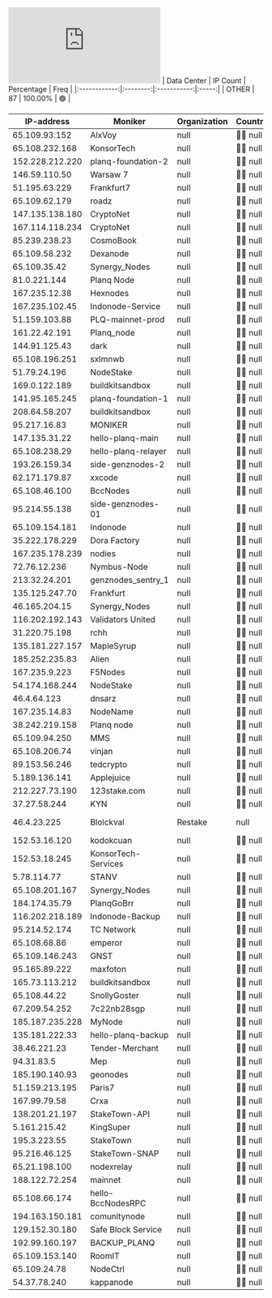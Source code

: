 ![Diagramm](https://github.com/obajay/StateSync-snapshots/blob/main/Projects/Planq/1/README.md)
| Data Center | IP Count | Percentage | Freq |
|:------------:|:--------:|:-----------:|:-----:|
| OTHER | 87 | 100.00% | 🟢 |

<!-- START_TABLE -->
| IP-address | Moniker | Organization | Country | City |
|-------------|---------|---------------|---------|------|
| 65.109.93.152 | AlxVoy | null | 🏴‍☠️ null | null |
| 65.108.232.168 | KonsorTech | null | 🏴‍☠️ null | null |
| 152.228.212.220 | planq-foundation-2 | null | 🏴‍☠️ null | null |
| 146.59.110.50 | Warsaw 7 | null | 🏴‍☠️ null | null |
| 51.195.63.229 | Frankfurt7 | null | 🏴‍☠️ null | null |
| 65.109.62.179 | roadz | null | 🏴‍☠️ null | null |
| 147.135.138.180 | CryptoNet | null | 🏴‍☠️ null | null |
| 167.114.118.234 | CryptoNet | null | 🏴‍☠️ null | null |
| 85.239.238.23 | CosmoBook | null | 🏴‍☠️ null | null |
| 65.109.58.232 | Dexanode | null | 🏴‍☠️ null | null |
| 65.109.35.42 | Synergy_Nodes | null | 🏴‍☠️ null | null |
| 81.0.221.144 | Planq Node | null | 🏴‍☠️ null | null |
| 167.235.12.38 | Hexnodes | null | 🏴‍☠️ null | null |
| 167.235.102.45 | Indonode-Service | null | 🏴‍☠️ null | null |
| 51.159.103.88 | PLQ-mainnet-prod | null | 🏴‍☠️ null | null |
| 161.22.42.191 | Planq_node | null | 🏴‍☠️ null | null |
| 144.91.125.43 | dark | null | 🏴‍☠️ null | null |
| 65.108.196.251 | sxlmnwb | null | 🏴‍☠️ null | null |
| 51.79.24.196 | NodeStake | null | 🏴‍☠️ null | null |
| 169.0.122.189 | buildkitsandbox | null | 🏴‍☠️ null | null |
| 141.95.165.245 | planq-foundation-1 | null | 🏴‍☠️ null | null |
| 208.64.58.207 | buildkitsandbox | null | 🏴‍☠️ null | null |
| 95.217.16.83 | MONIKER | null | 🏴‍☠️ null | null |
| 147.135.31.22 | hello-planq-main | null | 🏴‍☠️ null | null |
| 65.108.238.29 | hello-planq-relayer | null | 🏴‍☠️ null | null |
| 193.26.159.34 | side-genznodes-2 | null | 🏴‍☠️ null | null |
| 62.171.179.87 | xxcode | null | 🏴‍☠️ null | null |
| 65.108.46.100 | BccNodes | null | 🏴‍☠️ null | null |
| 95.214.55.138 | side-genznodes-01 | null | 🏴‍☠️ null | null |
| 65.109.154.181 | Indonode | null | 🏴‍☠️ null | null |
| 35.222.178.229 | Dora Factory | null | 🏴‍☠️ null | null |
| 167.235.178.239 | nodies | null | 🏴‍☠️ null | null |
| 72.76.12.236 | Nymbus-Node | null | 🏴‍☠️ null | null |
| 213.32.24.201 | genznodes_sentry_1 | null | 🏴‍☠️ null | null |
| 135.125.247.70 | Frankfurt | null | 🏴‍☠️ null | null |
| 46.165.204.15 | Synergy_Nodes | null | 🏴‍☠️ null | null |
| 116.202.192.143 | Validators United | null | 🏴‍☠️ null | null |
| 31.220.75.198 | rchh | null | 🏴‍☠️ null | null |
| 135.181.227.157 | MapleSyrup | null | 🏴‍☠️ null | null |
| 185.252.235.83 | Alien | null | 🏴‍☠️ null | null |
| 167.235.9.223 | F5Nodes | null | 🏴‍☠️ null | null |
| 54.174.168.244 | NodeStake | null | 🏴‍☠️ null | null |
| 46.4.64.123 | dnsarz | null | 🏴‍☠️ null | null |
| 167.235.14.83 | NodeName | null | 🏴‍☠️ null | null |
| 38.242.219.158 | Planq node | null | 🏴‍☠️ null | null |
| 65.109.94.250 | MMS | null | 🏴‍☠️ null | null |
| 65.108.206.74 | vinjan | null | 🏴‍☠️ null | null |
| 89.153.56.246 | tedcrypto | null | 🏴‍☠️ null | null |
| 5.189.136.141 | Applejuice | null | 🏴‍☠️ null | null |
| 212.227.73.190 | 123stake.com | null | 🏴‍☠️ null | null |
| 37.27.58.244 | KYN | null | 🏴‍☠️ null | null |
| 46.4.23.225 | Blolckval | Restake | null | 🏴‍☠️ null | null |
| 152.53.16.120 | kodokcuan | null | 🏴‍☠️ null | null |
| 152.53.18.245 | KonsorTech-Services | null | 🏴‍☠️ null | null |
| 5.78.114.77 | STANV | null | 🏴‍☠️ null | null |
| 65.108.201.167 | Synergy_Nodes | null | 🏴‍☠️ null | null |
| 184.174.35.79 | PlanqGoBrr | null | 🏴‍☠️ null | null |
| 116.202.218.189 | Indonode-Backup | null | 🏴‍☠️ null | null |
| 95.214.52.174 | TC Network | null | 🏴‍☠️ null | null |
| 65.108.68.86 | emperor | null | 🏴‍☠️ null | null |
| 65.109.146.243 | GNST | null | 🏴‍☠️ null | null |
| 95.165.89.222 | maxfoton | null | 🏴‍☠️ null | null |
| 165.73.113.212 | buildkitsandbox | null | 🏴‍☠️ null | null |
| 65.108.44.22 | SnollyGoster | null | 🏴‍☠️ null | null |
| 67.209.54.252 | 7c22nb28sgp | null | 🏴‍☠️ null | null |
| 185.187.235.228 | MyNode | null | 🏴‍☠️ null | null |
| 135.181.222.33 | hello-planq-backup | null | 🏴‍☠️ null | null |
| 38.46.221.23 | Tender-Merchant | null | 🏴‍☠️ null | null |
| 94.31.83.5 | Mep | null | 🏴‍☠️ null | null |
| 185.190.140.93 | geonodes | null | 🏴‍☠️ null | null |
| 51.159.213.195 | Paris7 | null | 🏴‍☠️ null | null |
| 167.99.79.58 | Crxa | null | 🏴‍☠️ null | null |
| 138.201.21.197 | StakeTown-API | null | 🏴‍☠️ null | null |
| 5.161.215.42 | KingSuper | null | 🏴‍☠️ null | null |
| 195.3.223.55 | StakeTown | null | 🏴‍☠️ null | null |
| 95.216.46.125 | StakeTown-SNAP | null | 🏴‍☠️ null | null |
| 65.21.198.100 | nodexrelay | null | 🏴‍☠️ null | null |
| 188.122.72.254 | mainnet | null | 🏴‍☠️ null | null |
| 65.108.66.174 | hello-BccNodesRPC | null | 🏴‍☠️ null | null |
| 194.163.150.181 | comunitynode | null | 🏴‍☠️ null | null |
| 129.152.30.180 | Safe Block Service | null | 🏴‍☠️ null | null |
| 192.99.160.197 | BACKUP_PLANQ | null | 🏴‍☠️ null | null |
| 65.109.153.140 | RoomIT | null | 🏴‍☠️ null | null |
| 65.109.24.78 | NodeCtrl | null | 🏴‍☠️ null | null |
| 54.37.78.240 | kappanode | null | 🏴‍☠️ null | null |

<!-- END_TABLE -->
